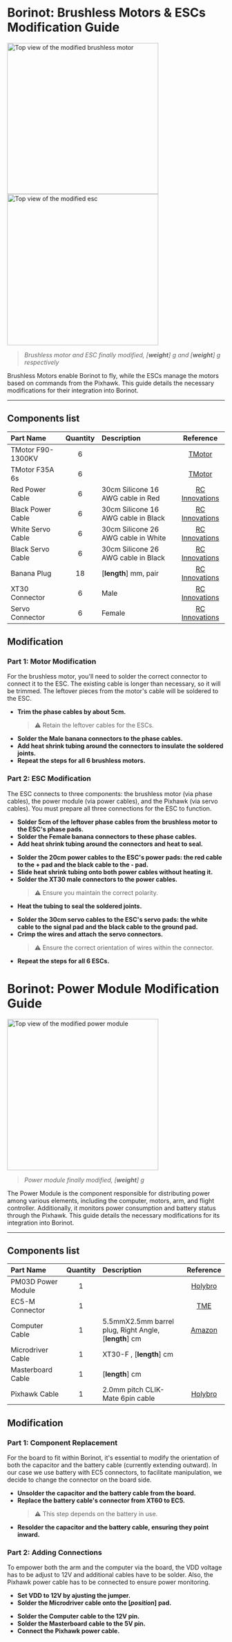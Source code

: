 # Borinot: Brushless Motors & ESCs Modification Guide

<img src="../media/brushless_motor.png" alt="Top view of the modified brushless motor" width="350"/>
<img src="../media/esc.png" alt="Top view of the modified esc" width="350"/>
<!-- Need picture of the modified brushless motor, maybe from above-->

> *Brushless motor and ESC finally modified, [**weight**] g and [**weight**] g respectively*
<!-- Need the weight-->

Brushless Motors enable Borinot to fly, while the ESCs manage the motors based on commands from the Pixhawk. This guide details the necessary modifications for their integration into Borinot.
<!-- Quick description, need to refine it-->
---

## Components list

| Part Name | Quantity | Description | Reference |
|:-|:-:|:-|:-:|
| TMotor F90-1300KV | 6 | | [TMotor](https://store.tmotor.com/goods.php?id=1064) |
| TMotor F35A 6s | 6 | | [TMotor](https://store.tmotor.com/goods.php?id=1176) |
| Red Power Cable | 6 | 30cm Silicone 16 AWG cable in Red | [RC Innovations](https://rc-innovations.es/shop/Cable-silicona-16AWG-Rojo-1-metro-amass) |
| Black Power Cable | 6 | 30cm Silicone 16 AWG cable in Black | [RC Innovations](https://rc-innovations.es/shop/Cable-silicona-16AWG-Negro-1-metro-amass) |
| White Servo Cable | 6 | 30cm Silicone 26 AWG cable in White | [RC Innovations](https://rc-innovations.es/shop/Cable-de-silicona-26AWG-blanco-1-metro) |
| Black Servo Cable | 6 | 30cm Silicone 26 AWG cable in Black | [RC Innovations](https://rc-innovations.es/shop/cable-de-silicona-26-awg-negro-1-metro) |
| Banana Plug | 18 | [**length**] mm, pair | [RC Innovations](https://rc-innovations.es/shop?search=conector+banana&order=) |
| XT30 Connector | 6 | Male | [RC Innovations](https://rc-innovations.es/shop/amass-conector-xt30-macho-xt30u-m) |
| Servo Connector | 6 | Female | [RC Innovations](https://rc-innovations.es/shop/Conector-servo-Futaba-hembra) |
<!-- Change cable names -->
<!-- Add connector dimensions -->
<!-- Change links -->

## Modification

### Part 1: Motor Modification

For the brushless motor, you'll need to solder the correct connector to connect it to the ESC. The existing cable is longer than necessary, so it will be trimmed. The leftover pieces from the motor's cable will be soldered to the ESC.

<!-- Need pictures above for init, cut, solder banana plug, thermoretractil-->
- **Trim the phase cables by about 5cm.**
  > :warning: Retain the leftover cables for the ESCs.
- **Solder the Male banana connectors to the phase cables.**
- **Add heat shrink tubing around the connectors to insulate the soldered joints.**
- **Repeat the steps for all 6 brushless motors.**

### Part 2: ESC Modification

The ESC connects to three components: the brushless motor (via phase cables), the power module (via power cables), and the Pixhawk (via servo cables). You must prepare all three connections for the ESC to function.

<!-- Need pictures above for init (with symbols for the cable connection), cut, solder cable to pad, connector to cable, thermo-->
- **Solder 5cm of the leftover phase cables from the brushless motor to the ESC's phase pads.**
- **Solder the Female banana connectors to these phase cables.**
- **Add heat shrink tubing around the connectors and heat to seal.**
<!-- Need pictures above for init (with symbol on it), sold pad, thermo, connector, heat-->
- **Solder the 20cm power cables to the ESC's power pads: the red cable to the + pad and the black cable to the - pad.**
- **Slide heat shrink tubing onto both power cables without heating it.**
- **Solder the XT30 male connectors to the power cables.**
  > :warning: Ensure you maintain the correct polarity.
- **Heat the tubing to seal the soldered joints.**
<!-- Need pictures above for init (with symbol on it and on connector), sold pad, crimp, connector-->
- **Solder the 30cm servo cables to the ESC's servo pads: the white cable to the signal pad and the black cable to the ground pad.**
- **Crimp the wires and attach the servo connectors.**
  > :warning: Ensure the correct orientation of wires within the connector.
- **Repeat the steps for all 6 ESCs.**

<!-- TODO:
- Add wiring diagram
- Change cables's name
- Add Test and Warning and troubleshoot section -->



# Borinot: Power Module Modification Guide

<img src="../media/power_module.png" alt="Top view of the modified power module" width="350"/>
<!-- Need picture of the modified power module, maybe from above-->

> *Power module finally modified, [**weight**] g*
<!-- Need the weight-->

The Power Module is the component responsible for distributing power among various elements, including the computer, motors, arm, and flight controller. Additionally, it monitors power consumption and battery status through the Pixhawk. This guide details the necessary modifications for its integration into Borinot.

<!-- Quick description, need to refine it-->
---

## Components list

| Part Name | Quantity | Description | Reference |
|:-|:-:|:-|:-:|
| PM03D Power Module | 1 | |[Holybro](https://holybro.com/collections/power-modules-pdbs/products/pm03d-power-module)|
| EC5-M Connector | 1 | | [TME](https://www.tme.eu/es/en/details/ec5-m/dc-power-connectors/amass/)|
| Computer Cable | 1 | 5.5mmX2.5mm barrel plug, Right Angle, [**length**] cm | [Amazon](https://www.amazon.com/Generic-5-5mm-2-5mm-Right-Pigtail/dp/B07H38LNPD)|<!-- Need the length, reference link, a proprer part name-->
|Microdriver Cable| 1 | XT30-F , [**length**] cm ||
|Masterboard Cable| 1 | [**length**] cm ||
|Pixhawk Cable| 1 |2.0mm pitch CLIK-Mate 6pin cable|[Holybro](https://holybro.com/collections/power-modules-pdbs/products/pm03d-power-module)|
<!-- Add cable detail -->

## Modification

### Part 1: Component Replacement

For the board to fit within Borinot, it's essential to modify the orientation of both the capacitor and the battery cable (currently extending outward). In our case we use battery with EC5 connectors, to facilitate manipulation, we decide to change the connector on the board side.

<!-- Need pictures above for init (with symbols on it), unsold, cable with xt60, cable with ec5, resold-->
- **Unsolder the capacitor and the battery cable from the board.**
- **Replace the battery cable's connector from XT60 to EC5.** 
  > :warning: This step depends on the battery in use.
- **Resolder the capacitor and the battery cable, ensuring they point inward.**

### Part 2: Adding Connections

To empower both the arm and the computer via the board, the VDD voltage has to be adjust to 12V and additional cables have to be solder. Also, the Pixhawk power cable has to be connected to ensure power monitoring.

<!-- Need pictures above for init (with symbol on it), microcontroller, bridge change-->
- **Set VDD to 12V by ajusting the jumper.**
- **Solder the Microdriver cable onto the [*position*] pad.** <!-- Find which pad is used-->
<!-- Need pictures on side for init (with symbol on it), computer, masterboard, pixhawk-->
- **Solder the Computer cable to the 12V pin.**
- **Solder the Masterboard cable to the 5V pin.**
- **Connect the Pixhawk power cable.**


<!-- TODO:
- Add wiring diagram
- Change cables's name
- Explain how to make the custom cable 
- Add Test and Warning and troubleshoot section
- Add cable type --> 
